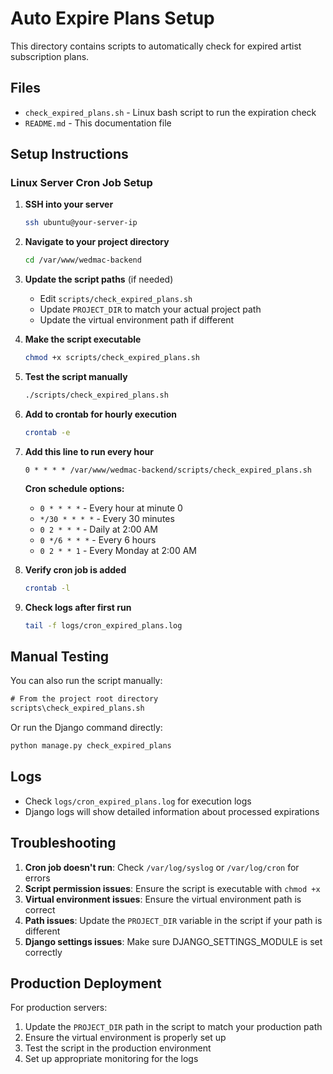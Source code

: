 # Auto Expire Plans Setup

This directory contains scripts to automatically check for expired artist subscription plans.

## Files

- `check_expired_plans.sh` - Linux bash script to run the expiration check
- `README.md` - This documentation file

## Setup Instructions

### Linux Server Cron Job Setup

1. **SSH into your server**
   ```bash
   ssh ubuntu@your-server-ip
   ```

2. **Navigate to your project directory**
   ```bash
   cd /var/www/wedmac-backend
   ```

3. **Update the script paths** (if needed)
   - Edit `scripts/check_expired_plans.sh`
   - Update `PROJECT_DIR` to match your actual project path
   - Update the virtual environment path if different

4. **Make the script executable**
   ```bash
   chmod +x scripts/check_expired_plans.sh
   ```

5. **Test the script manually**
   ```bash
   ./scripts/check_expired_plans.sh
   ```

6. **Add to crontab for hourly execution**
   ```bash
   crontab -e
   ```

7. **Add this line to run every hour**
   ```
   0 * * * * /var/www/wedmac-backend/scripts/check_expired_plans.sh
   ```

   **Cron schedule options:**
   - `0 * * * *` - Every hour at minute 0
   - `*/30 * * * *` - Every 30 minutes
   - `0 2 * * *` - Daily at 2:00 AM
   - `0 */6 * * *` - Every 6 hours
   - `0 2 * * 1` - Every Monday at 2:00 AM

8. **Verify cron job is added**
   ```bash
   crontab -l
   ```

9. **Check logs after first run**
   ```bash
   tail -f logs/cron_expired_plans.log
   ```

## Manual Testing

You can also run the script manually:

```cmd
# From the project root directory
scripts\check_expired_plans.sh
```

Or run the Django command directly:

```cmd
python manage.py check_expired_plans
```

## Logs

- Check `logs/cron_expired_plans.log` for execution logs
- Django logs will show detailed information about processed expirations

## Troubleshooting

1. **Cron job doesn't run**: Check `/var/log/syslog` or `/var/log/cron` for errors
2. **Script permission issues**: Ensure the script is executable with `chmod +x`
3. **Virtual environment issues**: Ensure the virtual environment path is correct
4. **Path issues**: Update the `PROJECT_DIR` variable in the script if your path is different
5. **Django settings issues**: Make sure DJANGO_SETTINGS_MODULE is set correctly

## Production Deployment

For production servers:

1. Update the `PROJECT_DIR` path in the script to match your production path
2. Ensure the virtual environment is properly set up
3. Test the script in the production environment
4. Set up appropriate monitoring for the logs
